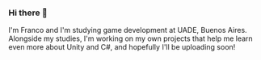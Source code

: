 ### Hi there 👋

I'm Franco and I'm studying game development at UADE, Buenos Aires. 
Alongside my studies, I'm working on my own projects that help me learn even more about Unity and C#, and hopefully I'll be uploading soon!

<!--
**franrosatti9/franrosatti9** is a ✨ _special_ ✨ repository because its `README.md` (this file) appears on your GitHub profile.

Here are some ideas to get you started:

- 🔭 I’m currently working on ...
- 🌱 I’m currently learning ...
- 👯 I’m looking to collaborate on ...
- 🤔 I’m looking for help with ...
- 💬 Ask me about ...
- 📫 How to reach me: ...
- 😄 Pronouns: ...
- ⚡ Fun fact: ...
-->
